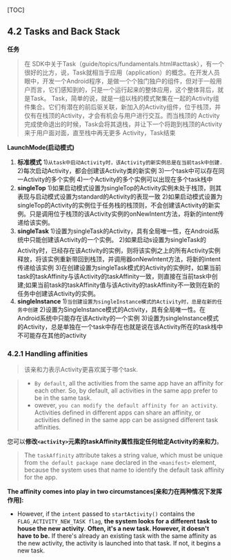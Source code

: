 [TOC]




## 4.2 Tasks and Back Stack

**任务**      
>在 SDK中关于Task（guide/topics/fundamentals.html#acttask），有一个很好的比方，说，Task就相当于应用（application）的概念。在开发人员眼中，开发一个Android程序，是做一个个独门独户的组件，但对于一般用户而言，它们感知到的，只是一个运行起来的整体应用，这个整体背后，就是Task。  Task，简单的说，就是一组以栈的模式聚集在一起的Activity组件集合。它们有潜在的前后驱关联，新加入的Activity组件，位于栈顶，并仅有在栈顶的Activity，才会有机会与用户进行交互。而当栈顶的 Activity完成使命退出的时候，Task会将其退栈，并让下一个将跑到栈顶的Activity来于用户面对面，直至栈中再无更多 Activity，Task结束

**LaunchMode(启动模式)**
  1. **标准模式**
    1)`从task中启动Activity时，该Activity的新实例总是在当前task中创建.`
    2)每次启动Activity，都会创建该Activity类的新实例
    3)一个task中可以存在同一Activity的多个实例
    4)一个Activity的多个实例可以出现在多个task栈中
  2. **singleTop**
    1)如果启动模式设置为singleTop的Activity实例未处于栈顶，则其表现与启动模式设置为standard的Activity的表现一致
    2)如果启动模式设置为singleTop的Activity的实例位于任务栈的栈顶则，不会创建该Activity的新实例。只是调用位于栈顶的该Activity实例的onNewIntent方法，将新的intent传递给该实例。  
  3. **singleTask**
    1)设置为singleTask的Activity，具有全局唯一性，在Android系统中只能创建该Activity的一个实例。
    2)如果启动s设置为singleTask的Activity时，已经存在该Activity的实例，则将该实例之上的所有Activity实例释放，将该实例重新带回到栈顶，并调用器onNewIntent方法，将新的intent传递给该实例
    3)在创建设置为singleTask模式的Activity的实例时，如果当前task的taskAffinity与该Activity的taskAffinity一致，则直接在当前task中创建;如果当前task的taskAffinity值与该Activity的taskAffinity不一致则在新的任务中创建该Activity的实例。
  4. **singleInstance**
    1)`当创建设置为singleInstance模式的Activity时，总是在新的任务中创建`
    2)设置为SingleInstance模式的Activity，具有全局唯一性。在Android系统中只能存在该Activity的一个实例
    3)设置为singleInstance模式的Activity，总是单独在一个task中存在也就是说在该Activity所在的task栈中不可能存在其他的activity




### 4.2.1 Handling affinities

>该亲和力表示Activity更喜欢属于哪个task.

> + `By default`, all the activities from the same app have an affinity for each other. So, by default, all activities in the same app prefer to be in the same task.
>+ owever, `you can modify the default affinity for an activity`. Activities defined in different apps can share an affinity, or activities defined in the same app can be assigned different task affinities.

您可以**修改`<activity>`元素的taskAffinity属性指定任何给定Activity的亲和力**。

>The `taskAffinity` attribute takes a string value, which must be unique from `the default package name` declared in the `<manifest>` element, because the system uses that name to identify the default task affinity for the app.

**The affinity comes into play in two circumstances[亲和力在两种情况下发挥作用]:**

+ However, if the `intent` passed to `startActivity()` contains the `FLAG_ACTIVITY_NEW_TASK flag`, **the system looks for a different task to house the new activity**. **Often, it's a new task. However, it doesn't have to be.** If there's already an existing task with the same affinity as the new activity, the activity is launched into that task. If not, it begins a new task.






























#
